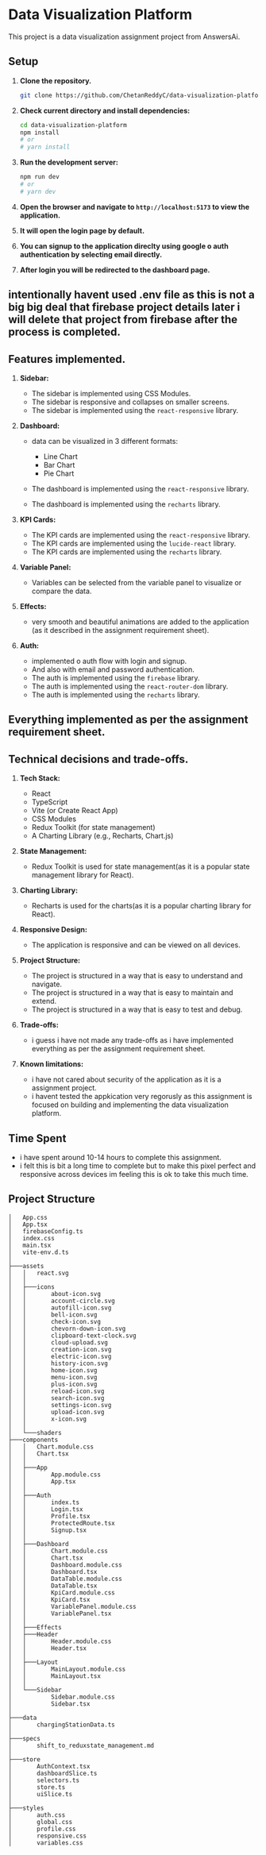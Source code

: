
# Data Visualization Platform

This project is a data visualization assignment project from AnswersAi.



## Setup

1.  **Clone the repository.**
    ```bash
    git clone https://github.com/ChetanReddyC/data-visualization-platform
    ```

2.  **Check current directory and install dependencies:**
    ```bash
    cd data-visualization-platform
    npm install
    # or
    # yarn install
    ```
3.  **Run the development server:**
    ```bash
    npm run dev
    # or
    # yarn dev
    ```

4.  **Open the browser and navigate to `http://localhost:5173` to view the application.**

5.  **It will open the login page by default.**

6.  **You can signup to the application direclty using google o auth authentication by selecting email directly.**

7.  **After login you will be redirected to the dashboard page.**

## intentionally havent used .env file as this is not a big big deal that firebase project details later i will delete that project from firebase after the process is completed.


## Features implemented.

1.  **Sidebar:**
    -   The sidebar is implemented using CSS Modules.
    -   The sidebar is responsive and collapses on smaller screens.
    -   The sidebar is implemented using the `react-responsive` library.

2.  **Dashboard:**
    - data can be visualized in 3 different formats:
        -   Line Chart
        -   Bar Chart
        -   Pie Chart

    -   The dashboard is implemented using the `react-responsive` library.
    -   The dashboard is implemented using the `recharts` library.

3.  **KPI Cards:**
    -   The KPI cards are implemented using the `react-responsive` library.
    -   The KPI cards are implemented using the `lucide-react` library.
    -   The KPI cards are implemented using the `recharts` library.

4.  **Variable Panel:**
    - Variables can be selected from the variable panel to visualize or compare the data.

5.  **Effects:**
    - very smooth and beautiful animations are added to the application (as it described in the assignment requirement sheet).

6.  **Auth:**
    -   implemented o auth flow with login and signup.
    -   And also with email and password authentication.
    -   The auth is implemented using the `firebase` library.
    -   The auth is implemented using the `react-router-dom` library.
    -   The auth is implemented using the `recharts` library.

## Everything implemented as per the assignment requirement sheet.

## Technical decisions and trade-offs.

1.  **Tech Stack:**
    -   React
    -   TypeScript
    -   Vite (or Create React App)
    -   CSS Modules
    -   Redux Toolkit (for state management)
    -   A Charting Library (e.g., Recharts, Chart.js)

2.  **State Management:**
    -   Redux Toolkit is used for state management(as it is a popular state management library for React).

3.  **Charting Library:**
    -   Recharts is used for the charts(as it is a popular charting library for React).

4.  **Responsive Design:**
    -   The application is responsive and can be viewed on all devices.

5.  **Project Structure:**
    -   The project is structured in a way that is easy to understand and navigate.
    -   The project is structured in a way that is easy to maintain and extend.
    -   The project is structured in a way that is easy to test and debug.

6.  **Trade-offs:**
    -   i guess i have not made any trade-offs as i have implemented everything as per the assignment requirement sheet.

7.  **Known limitations:**
    -   i have not cared about security of the application as it is a assignment project.
    -   i havent tested the appkication very regorusly as this assignment is focused on building and implementing the data visualization platform.

## Time Spent

-   i have spent around 10-14 hours to complete this assignment.
-   i felt this is bit a long time to complete but to make this pixel perfect and responsive across devices im feeling this is ok to take this much time.

## Project Structure

```
│   App.css
│   App.tsx
│   firebaseConfig.ts
│   index.css
│   main.tsx
│   vite-env.d.ts
│
├───assets
│   │   react.svg
│   │
│   ├───icons
│   │       about-icon.svg
│   │       account-circle.svg
│   │       autofill-icon.svg
│   │       bell-icon.svg
│   │       check-icon.svg
│   │       chevorn-down-icon.svg
│   │       clipboard-text-clock.svg
│   │       cloud-upload.svg
│   │       creation-icon.svg
│   │       electric-icon.svg
│   │       history-icon.svg
│   │       home-icon.svg
│   │       menu-icon.svg
│   │       plus-icon.svg
│   │       reload-icon.svg
│   │       search-icon.svg
│   │       settings-icon.svg
│   │       upload-icon.svg
│   │       x-icon.svg
│   │
│   └───shaders
├───components
│   │   Chart.module.css
│   │   Chart.tsx
│   │
│   ├───App
│   │       App.module.css
│   │       App.tsx
│   │
│   ├───Auth
│   │       index.ts
│   │       Login.tsx
│   │       Profile.tsx
│   │       ProtectedRoute.tsx
│   │       Signup.tsx
│   │
│   ├───Dashboard
│   │       Chart.module.css
│   │       Chart.tsx
│   │       Dashboard.module.css
│   │       Dashboard.tsx
│   │       DataTable.module.css
│   │       DataTable.tsx
│   │       KpiCard.module.css
│   │       KpiCard.tsx
│   │       VariablePanel.module.css
│   │       VariablePanel.tsx
│   │
│   ├───Effects
│   ├───Header
│   │       Header.module.css
│   │       Header.tsx
│   │
│   ├───Layout
│   │       MainLayout.module.css
│   │       MainLayout.tsx
│   │
│   └───Sidebar
│           Sidebar.module.css
│           Sidebar.tsx
│
├───data
│       chargingStationData.ts
│
├───specs
│       shift_to_reduxstate_management.md
│
├───store
│       AuthContext.tsx
│       dashboardSlice.ts
│       selectors.ts
│       store.ts
│       uiSlice.ts
│
├───styles
│       auth.css
│       global.css
│       profile.css
│       responsive.css
│       variables.css
```
